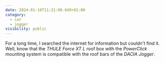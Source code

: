 ```yaml
---
date: 2024-01-16T11:21:09.649+01:00
category:
  - car
  - jogger
visibility: public
---
```


For a long time, I searched the internet for information but couldn't find it. Well, know that the *THULE Force XT L* roof box with the *PowerClick* mounting system is compatible with the roof bars of the *DACIA Jogger*.
